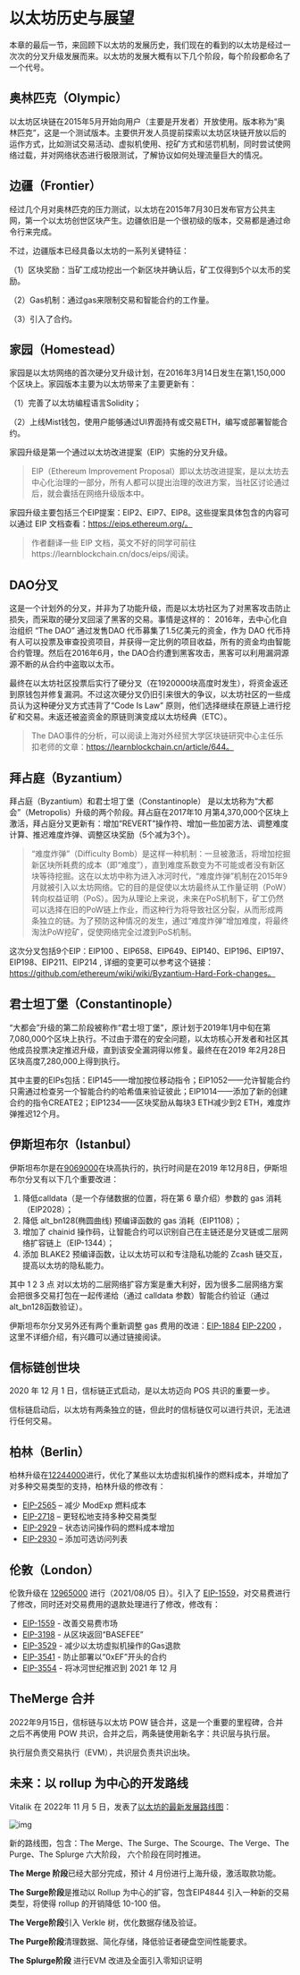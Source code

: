 #  以太坊历史与展望



本章的最后一节，来回顾下以太坊的发展历史，我们现在的看到的以太坊是经过一次次的分叉升级发展而来。以太坊的发展大概有以下几个阶段，每个阶段都命名了一个代号。

## 奥林匹克（Olympic） 

以太坊区块链在2015年5月开始向用户（主要是开发者）开放使用。版本称为“奥林匹克”，这是一个测试版本。主要供开发人员提前探索以太坊区块链开放以后的运作方式，比如测试交易活动、虚拟机使用、挖矿方式和惩罚机制，同时尝试使网络过载，并对网络状态进行极限测试，了解协议如何处理流量巨大的情况。

##  边疆（Frontier）

经过几个月对奥林匹克的压力测试，以太坊在2015年7月30日发布官方公共主网，第一个以太坊创世区块产生。边疆依旧是一个很初级的版本，交易都是通过命令行来完成。

不过，边疆版本已经具备以太坊的一系列关键特征：

（1）区块奖励：当矿工成功挖出一个新区块并确认后，矿工仅得到5个以太币的奖励。

（2）Gas机制：通过gas来限制交易和智能合约的工作量。

（3）引入了合约。

##  家园（Homestead）

家园是以太坊网络的首次硬分叉升级计划，在2016年3月14日发生在第1,150,000个区块上。家园版本主要为以太坊带来了主要更新有：

（1）完善了以太坊编程语言Solidity；

（2）上线Mist钱包，使用户能够通过UI界面持有或交易ETH，编写或部署智能合约。

 

家园升级是第一个通过以太坊改进提案（EIP）实施的分叉升级。

> EIP（Ethereum Improvement Proposal）即以太坊改进提案，是以太坊去中心化治理的一部分，所有人都可以提出治理的改进方案，当社区讨论通过后，就会囊括在网络升级版本中。

家园升级主要包括三个EIP提案：EIP2、EIP7、EIP8。这些提案具体包含的内容可以通过 EIP 文档查看：https://eips.ethereum.org/。

> 作者翻译一些 EIP 文档，英文不好的同学可前往https://learnblockchain.cn/docs/eips/阅读。

##  DAO分叉

这是一个计划外的分叉，并非为了功能升级，而是以太坊社区为了对黑客攻击防止损失，而采取的硬分叉回滚了黑客的交易。事情是这样的： 2016年，去中心化自治组织 “The DAO” 通过发售DAO 代币募集了1.5亿美元的资金，作为 DAO  代币持有人可以投票及审查投资项目，并获得一定比例的项目收益，所有的资金均由智能合约管理。然后在2016年6月，the DAO合约遭到黑客攻击，黑客可以利用漏洞源源不断的从合约中盗取以太币。

最终在以太坊社区投票后实行了硬分叉（在1920000块高度时发生），将资金返还到原钱包并修复漏洞。不过这次硬分叉仍旧引来很大的争议，以太坊社区的一些成员认为这种硬分叉方式违背了“Code Is Law” 原则，他们选择继续在原链上进行挖矿和交易。未返还被盗资金的原链则演变成以太坊经典（ETC）。

> The DAO事件的分析，可以阅读上海对外经贸大学区块链研究中心主任乐扣老师的文章：https://learnblockchain.cn/article/644。

##  拜占庭（Byzantium）

拜占庭（Byzantium）和君士坦丁堡（Constantinople） 是以太坊称为“大都会”（Metropolis）升级的两个阶段。拜占庭在2017年10 月第4,370,000个区块上激活，拜占庭分叉更新有：增加“REVERT”操作符、增加一些加密方法、调整难度计算、推迟难度炸弹、调整区块奖励（5个减为3个）。

> “难度炸弹”（Difficulty Bomb）是这样一种机制：一旦被激活，将增加挖掘新区块所耗费的成本（即“难度”），直到难度系数变为不可能或者没有新区块等待挖掘。这在以太坊中称为进入冰河时代，“难度炸弹”机制在2015年9月就被引入以太坊网络。它的目的是促使以太坊最终从工作量证明（PoW）转向权益证明（PoS）。因为从理论上来说，未来在PoS机制下，矿工仍然可以选择在旧的PoW链上作业，而这种行为将导致社区分裂，从而形成两条独立的链。为了预防这种情况的发生，通过“难度炸弹”增加难度，将最终淘汰PoW挖矿，促使网络完全过渡到PoS机制。

这次分叉包括9个EIP：EIP100 、EIP658、EIP649、EIP140、EIP196、EIP197、EIP198、EIP211、EIP214 , 详细的变更可以参考这个链接：https://github.com/ethereum/wiki/wiki/Byzantium-Hard-Fork-changes。

##  君士坦丁堡（Constantinople）

“大都会”升级的第二阶段被称作“君士坦丁堡”，原计划于2019年1月中旬在第7,080,000个区块上执行。不过由于潜在的安全问题，以太坊核心开发者和社区其他成员投票决定推迟升级，直到该安全漏洞得以修复。最终在在2019 年2月28日区块高度7,280,000上得到执行。

其中主要的EIPs包括：EIP145——增加按位移动指令；EIP1052——允许智能合约只需通过检查另一个智能合约的哈希值来验证彼此；EIP1014——添加了新的创建合约的指令CREATE2；EIP1234——区块奖励从每块3 ETH减少到2 ETH，难度炸弹推迟12个月。

## 伊斯坦布尔（Istanbul）

伊斯坦布尔是在[9069000](https://etherscan.io/block/9069000)在块高执行的，执行时间是在2019 年12月8日，伊斯坦布尔分叉有以下几个重要改进：

1. 降低calldata（是一个存储数据的位置，将在第 6 章介绍）参数的 gas 消耗（EIP2028）；
2. 降低 alt_bn128(椭圆曲线) 预编译函数的 gas 消耗（EIP1108）；
3. 增加了 chainid 操作码，让智能合约可以识别自己在主链还是分叉链或二层网络扩容链上（EIP-1344）； 
4. 添加 BLAKE2 预编译函数，让以太坊可以和专注隐私功能的 Zcash 链交互，提高以太坊的隐私能力。

 

其中 1 2 3 点 对以太坊的二层网络扩容方案是重大利好，因为很多二层网络方案会把很多交易打包在一起传递给（通过 calldata 参数）智能合约验证（通过alt_bn128函数验证）。

伊斯坦布尔分叉另外还有两个重新调整 gas 费用的改进：[EIP-1884](https://learnblockchain.cn/docs/eips/eip-1884.html)   [EIP-2200](https://learnblockchain.cn/docs/eips/eip-2200.html) ， 这里不详细介绍，有兴趣可以通过链接阅读。



## 信标链创世块

2020 年 12 月 1 日，信标链正式启动，是以太坊迈向 POS 共识的重要一步。

信标链启动后，以太坊有两条独立的链，但此时的信标链仅可以进行共识，无法进行任何交易。



## 柏林（Berlin）

柏林升级在[12244000](https://etherscan.io/block/12244000)进行，优化了某些以太坊虚拟机操作的燃料成本，并增加了对多种交易类型的支持，柏林升级的修改有：

- [EIP-2565](https://eips.ethereum.org/EIPS/eip-2565) – 减少 ModExp 燃料成本
- [EIP-2718](https://eips.ethereum.org/EIPS/eip-2718) – 更轻松地支持多种交易类型
- [EIP-2929](https://eips.ethereum.org/EIPS/eip-2929) – 状态访问操作码的燃料成本增加
- [EIP-2930](https://eips.ethereum.org/EIPS/eip-2930) – 添加可选访问列表






## 伦敦（London）

伦敦升级在 [12965000](https://etherscan.io/block/12965000) 进行（2021/08/05 日）。引入了 [EIP-1559](https://eips.ethereum.org/EIPS/eip-1559)，对交易费进行了修改，同时还对交易费用的退款处理进行了修改，修改有：

- [EIP-1559](https://eips.ethereum.org/EIPS/eip-1559) - 改善交易费市场
- [EIP-3198](https://eips.ethereum.org/EIPS/eip-3198) - 从区块返回“BASEFEE”
- [EIP-3529](https://eips.ethereum.org/EIPS/eip-3529) - 减少以太坊虚拟机操作的Gas退款
- [EIP-3541](https://eips.ethereum.org/EIPS/eip-3541) - 防止部署以“0xEF”开头的合约
- [EIP-3554](https://eips.ethereum.org/EIPS/eip-3554) - 将冰河世纪推迟到 2021 年 12 月





## TheMerge 合并

2022年9月15日，信标链与以太坊 POW 链合并，这是一个重要的里程碑，合并之后不再使用 POW 共识，合并之后，两条链使用新名字：共识层与执行层。

执行层负责交易执行（EVM），共识层负责共识出块。





## 未来：以 rollup 为中心的开发路线



Vitalik 在 2022年 11 月 5 日，发表了[以太坊的最新发展路线图](https://twitter.com/VitalikButerin/status/1466411377107558402)：

![img](https://img.learnblockchain.cn/pics/20230306182836.jpeg)

新的路线图，包含：The Merge、The Surge、The Scourge、The Verge、The Purge、The Splurge 六大阶段， 六个阶段在同时推进。

**The Merge 阶段**已经大部分完成，预计 4 月份进行上海升级，激活取款功能。

**The Surge阶段**是推动以 Rollup 为中心的扩容，包含EIP4844 引入一种新的交易类型，将使得 rollup 的开销降低 10-100 倍。

**The Verge阶段**引入 Verkle 树，优化数据存储及验证。

**The Purge阶段**清理数据、简化存储，降低验证者硬盘空间性能要求。

**The Splurge阶段** 进行EVM 改进及全面引入零知识证明
